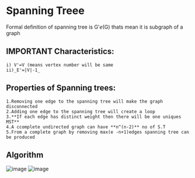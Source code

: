 # Spanning Treee
Formal definition of spanning tree is G'*e*(G) thats mean it is subgraph of a graph 
## IMPORTANT Characteristics:
    i) V'=V (means vertex number will be same 
    ii)_E'=|V|-1_
    
## Properties of Spanning trees:
    1.Removing one edge to the spanning tree will make the graph disconnected 
    2.Adding one edge to the spanning tree will create a loop
    3.**If each edge has distinct weight then there will be one uniques MST**
    4.A ccomplete undirected graph can have **n^(n-2)** no of S.T
    5.From a complete graph by removing max(e -n+1)edges spanning tree can be produced
    
## Algorithm 
![image](https://user-images.githubusercontent.com/71994991/188326337-aa25e32d-7b26-4e8f-ad95-c4dc96b91b72.png)
![image](https://user-images.githubusercontent.com/71994991/188326380-460caf4b-10a8-4c0a-8c77-fc75dded949f.png)

